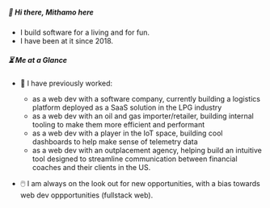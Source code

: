 ##### 👋 Hi there, Mithamo here

- I build software for a living and for fun.
- I have been at it since 2018.

##### ⏳ Me at a Glance

- 👷 I have previously worked:
  - as a web dev with a software company, currently building a logistics platform deployed as a SaaS solution in the LPG industry
  - as a web dev with an oil and gas importer/retailer, building internal tooling to make them more efficient and performant
  - as a web dev with a player in the IoT space, building cool dashboards to help make sense of telemetry data
  - as a web dev with an outplacement agency, helping build an intuitive tool designed to streamline communication between financial coaches and their clients in the US.

- 🖱️ I am always on the look out for new opportunities, with a bias towards web dev oppportunities (fullstack web).


